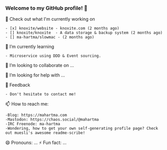 ### Welcome to my GitHub profile! 👋

  🔭  Check out what I'm currently working on 
  
    - [x] knoxite/website - knoxite.com (2 months ago) 
    - [] knoxite/knoxite  - A data storage & backup system (2 months ago)
    - [] ma-hartma/slowmac - (2 months ago)

 🌱 I’m currently learning

    - Microservice using DDD & Event sourcing.
  
 👯 I’m looking to collaborate on ...
 
 🤔 I’m looking for help with ...

 💬 Feedback

    - Don't hesitate to contact me!
    
 📫 How to reach me: 
 
    -Blog: https://mahartma.com
    -Mastodon: https://chaos.social/@mahartma
    -IRC Freenode: ma-hartma
    -Wondering, how to get your own self-generating profile page? Check out muesli's awesome readme-scribe!
 
 😄 Pronouns: ...
 ⚡ Fun fact: ...

<!--
**mkojoa/mkojoa** is a ✨ _special_ ✨ repository because its `README.md` (this file) appears on your GitHub profile.

Here are some ideas to get you started:

- 🔭  Check out what I'm currently working on 
- knoxite/website - knoxite.com (2 months ago) knoxite/knoxite 
- A data storage & backup system (2 months ago)
- ma-hartma/slowmac - (2 months ago)
- 🌱 I’m currently learning Microservice using DDD & Event sourcing.
- 👯 I’m looking to collaborate on ...
- 🤔 I’m looking for help with ...
- 💬 Feedback
- Don't hesitate to contact me!
- 📫 How to reach me: 
- Blog: https://mahartma.com
- Mastodon: https://chaos.social/@mahartma
- IRC Freenode: ma-hartma
- Wondering, how to get your own self-generating profile page? Check out muesli's awesome readme-scribe!
- 😄 Pronouns: ...
- ⚡ Fun fact: ...
-->
